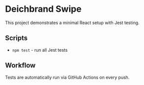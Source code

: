 # Deichbrand Swipe

This project demonstrates a minimal React setup with Jest testing.

## Scripts
- `npm test` - run all Jest tests

## Workflow
Tests are automatically run via GitHub Actions on every push.
